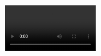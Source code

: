 <video src="https://github.com/user-attachments/assets/9c35542d-9884-4f6b-b1a5-64933bf4c7ee" controls></video>
